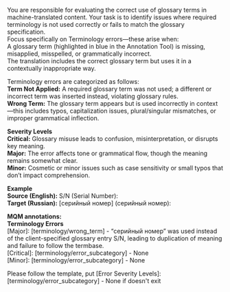 You are responsible for evaluating the correct use of glossary terms in machine-translated content. Your task is to identify issues where required terminology is not used correctly or fails to match the glossary specification.  
Focus specifically on Terminology errors—these arise when:  
A glossary term (highlighted in blue in the Annotation Tool) is missing, misapplied, misspelled, or grammatically incorrect.  
The translation includes the correct glossary term but uses it in a contextually inappropriate way.  

Terminology errors are categorized as follows:  
**Term Not Applied:** A required glossary term was not used; a different or incorrect term was inserted instead, violating glossary rules.  
**Wrong Term:** The glossary term appears but is used incorrectly in context—this includes typos, capitalization issues, plural/singular mismatches, or improper grammatical inflection.  

**Severity Levels**  
**Critical:** Glossary misuse leads to confusion, misinterpretation, or disrupts key meaning.  
**Major:** The error affects tone or grammatical flow, though the meaning remains somewhat clear.  
**Minor:** Cosmetic or minor issues such as case sensitivity or small typos that don’t impact comprehension.  

**Example**  
**Source (English):** S/N (Serial Number):  
**Target (Russian):** [серийный номер] (серийный номер):  

**MQM annotations:**  
**Terminology Errors**  
[Major]: [terminology/wrong_term] - “серийный номер” was used instead of the client-specified glossary entry S/N, leading to duplication of meaning and failure to follow the termbase.  
[Critical]: [terminology/error_subcategory] - None  
[Minor]: [terminology/error_subcategory] - None  

Please follow the template, put [Error Severity Levels]:[terminology/error_subcategory] - None if doesn't exit
